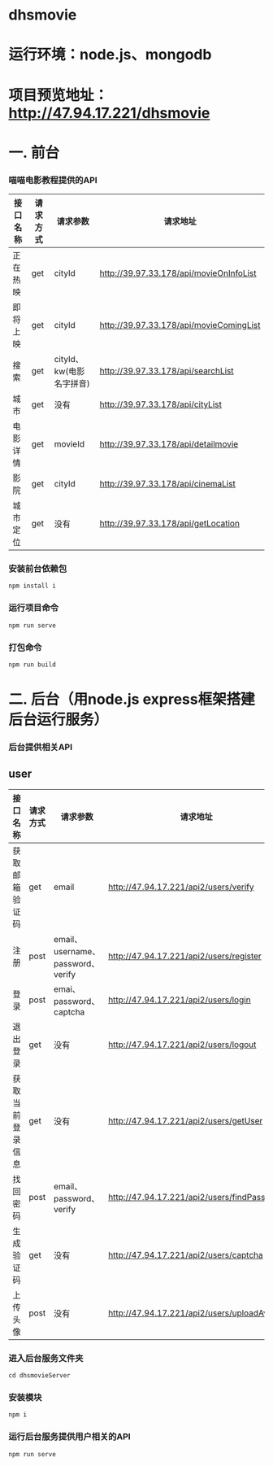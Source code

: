 
# dhsmovie
# 运行环境：node.js、mongodb
# 项目预览地址：http://47.94.17.221/dhsmovie
# 一. 前台
### 喵喵电影教程提供的API
| 接口名称 | 请求方式 | 请求参数                 | 请求地址                                |
| -------- | -------- | ------------------------ | --------------------------------------- |
| 正在热映 | get      | cityId                   | http://39.97.33.178/api/movieOnInfoList |
| 即将上映 | get      | cityId                   | http://39.97.33.178/api/movieComingList |
| 搜索     | get      | cityId、kw(电影名字拼音) | http://39.97.33.178/api/searchList      |
| 城市     | get      | 没有                     | http://39.97.33.178/api/cityList        |
| 电影详情 | get      | movieId                  | http://39.97.33.178/api/detailmovie     |
| 影院     | get      | cityId                   | http://39.97.33.178/api/cinemaList      |
| 城市定位 | get      | 没有                     | http://39.97.33.178/api/getLocation     |

### 安装前台依赖包
```
npm install i
```
### 运行项目命令
```
npm run serve
```
### 打包命令
```
npm run build
```
# 二. 后台（用node.js express框架搭建后台运行服务）
### 后台提供相关API
## user

| 接口名称         | 请求方式 | 请求参数                          | 请求地址                                    |
| ---------------- | -------- | --------------------------------- | ------------------------------------------- |
| 获取邮箱验证码   | get      | email                             | http://47.94.17.221/api2/users/verify       |
| 注册             | post     | email、username、password、verify | http://47.94.17.221/api2/users/register     |
| 登录             | post     | emai、password、captcha           | http://47.94.17.221/api2/users/login        |
| 退出登录         | get      | 没有                              | http://47.94.17.221/api2/users/logout       |
| 获取当前登录信息 | get      | 没有                              | http://47.94.17.221/api2/users/getUser      |
| 找回密码         | post     | email、password、verify           | http://47.94.17.221/api2/users/findPassword |
| 生成验证码       | get      | 没有                              | http://47.94.17.221/api2/users/captcha      |
| 上传头像         | post     | 没有                              | http://47.94.17.221/api2/users/uploadAvatar |

### 进入后台服务文件夹
```
cd dhsmovieServer 
```
### 安装模块
```
npm i
```
### 运行后台服务提供用户相关的API
```
npm run serve
```

